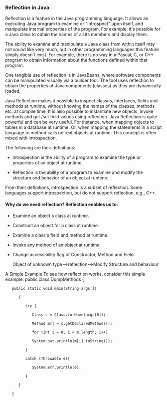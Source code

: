 ### Reflection in Java

Reflection is a feature in the Java programming language. It allows an executing Java program to examine or "introspect" upon itself, and manipulate internal properties of the program. For example, it's possible for a Java class to obtain the names of all its members and display them.

The ability to examine and manipulate a Java class from within itself may not sound like very much, but in other programming languages this feature simply doesn't exist. For example, there is no way in a Pascal, C, or C++ program to obtain information about the functions defined within that program.

One tangible use of reflection is in JavaBeans, where software components can be manipulated visually via a builder tool. The tool uses reflection to obtain the properties of Java components (classes) as they are dynamically loaded.

Java Reflection makes it possible to inspect classes, interfaces, fields and methods at runtime, without knowing the names of the classes, methods etc. at compile time. It is also possible to instantiate new objects, invoke methods and get /set field values using reflection. Java Reflection is quite powerful and can be very useful. For instance, when mapping objects to tables in a database at runtime. Or, when mapping the statements in a script language to method calls on real objects at runtime. This concept is often mixed with introspection.

The following are their definitions:

-   Introspection is the ability of a program to examine the type or properties of an object at runtime.

-   Reflection is the ability of a program to examine and modify the structure and behavior of an object at runtime.

From their definitions, introspection is a subset of reflection. Some languages support introspection, but do not support reflection, e.g., C++.

#### Why do we need reflection? Reflection enables us to:

-   Examine an object's class at runtime.

    

-   Construct an object for a class at runtime.

    

-   Examine a class's field and method at runtime.

    

-   Invoke any method of an object at runtime.

    

-   Change accessibility flag of Constructor, Method and Field.

    

    Object of unknown type-->reflection-->Modify Structure and behaviour

    

A Simple Example To see how reflection works, consider this simple example:
    public class DumpMethods {

       public static void main(String args[])

          {

             try {

                Class c = Class.forName(args[0]);

                Method m[] = c.getDeclaredMethods();

                for (int i = 0; i < m.length; i++)

                System.out.println(m[i].toString());

             }

             catch (Throwable e){

                System.err.println(e);

             }

          }

       }
